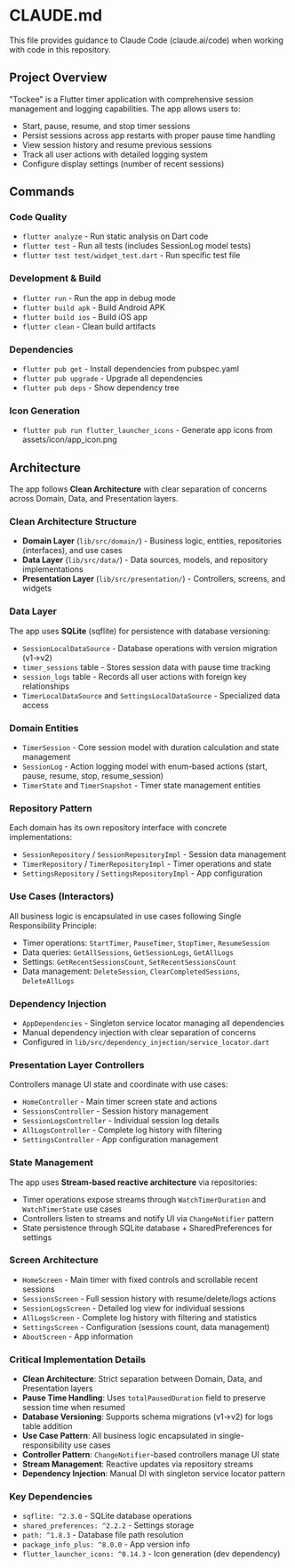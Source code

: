 # CLAUDE.md

This file provides guidance to Claude Code (claude.ai/code) when working with code in this repository.

## Project Overview

"Tockee" is a Flutter timer application with comprehensive session management and logging capabilities. The app allows users to:
- Start, pause, resume, and stop timer sessions
- Persist sessions across app restarts with proper pause time handling
- View session history and resume previous sessions
- Track all user actions with detailed logging system
- Configure display settings (number of recent sessions)

## Commands

### Code Quality
- `flutter analyze` - Run static analysis on Dart code
- `flutter test` - Run all tests (includes SessionLog model tests)
- `flutter test test/widget_test.dart` - Run specific test file

### Development & Build
- `flutter run` - Run the app in debug mode
- `flutter build apk` - Build Android APK
- `flutter build ios` - Build iOS app
- `flutter clean` - Clean build artifacts

### Dependencies
- `flutter pub get` - Install dependencies from pubspec.yaml
- `flutter pub upgrade` - Upgrade all dependencies
- `flutter pub deps` - Show dependency tree

### Icon Generation
- `flutter pub run flutter_launcher_icons` - Generate app icons from assets/icon/app_icon.png

## Architecture

The app follows **Clean Architecture** with clear separation of concerns across Domain, Data, and Presentation layers.

### Clean Architecture Structure
- **Domain Layer** (`lib/src/domain/`) - Business logic, entities, repositories (interfaces), and use cases
- **Data Layer** (`lib/src/data/`) - Data sources, models, and repository implementations
- **Presentation Layer** (`lib/src/presentation/`) - Controllers, screens, and widgets

### Data Layer
The app uses **SQLite** (sqflite) for persistence with database versioning:
- `SessionLocalDataSource` - Database operations with version migration (v1→v2)
- `timer_sessions` table - Stores session data with pause time tracking
- `session_logs` table - Records all user actions with foreign key relationships
- `TimerLocalDataSource` and `SettingsLocalDataSource` - Specialized data access

### Domain Entities
- `TimerSession` - Core session model with duration calculation and state management
- `SessionLog` - Action logging model with enum-based actions (start, pause, resume, stop, resume_session)
- `TimerState` and `TimerSnapshot` - Timer state management entities

### Repository Pattern
Each domain has its own repository interface with concrete implementations:
- `SessionRepository` / `SessionRepositoryImpl` - Session data management
- `TimerRepository` / `TimerRepositoryImpl` - Timer operations and state
- `SettingsRepository` / `SettingsRepositoryImpl` - App configuration

### Use Cases (Interactors)
All business logic is encapsulated in use cases following Single Responsibility Principle:
- Timer operations: `StartTimer`, `PauseTimer`, `StopTimer`, `ResumeSession`
- Data queries: `GetAllSessions`, `GetSessionLogs`, `GetAllLogs`
- Settings: `GetRecentSessionsCount`, `SetRecentSessionsCount`
- Data management: `DeleteSession`, `ClearCompletedSessions`, `DeleteAllLogs`

### Dependency Injection
- `AppDependencies` - Singleton service locator managing all dependencies
- Manual dependency injection with clear separation of concerns
- Configured in `lib/src/dependency_injection/service_locator.dart`

### Presentation Layer Controllers
Controllers manage UI state and coordinate with use cases:
- `HomeController` - Main timer screen state and actions
- `SessionsController` - Session history management
- `SessionLogsController` - Individual session log details
- `AllLogsController` - Complete log history with filtering
- `SettingsController` - App configuration management

### State Management
The app uses **Stream-based reactive architecture** via repositories:
- Timer operations expose streams through `WatchTimerDuration` and `WatchTimerState` use cases
- Controllers listen to streams and notify UI via `ChangeNotifier` pattern
- State persistence through SQLite database + SharedPreferences for settings

### Screen Architecture
- `HomeScreen` - Main timer with fixed controls and scrollable recent sessions
- `SessionsScreen` - Full session history with resume/delete/logs actions
- `SessionLogsScreen` - Detailed log view for individual sessions
- `AllLogsScreen` - Complete log history with filtering and statistics
- `SettingsScreen` - Configuration (sessions count, data management)
- `AboutScreen` - App information

### Critical Implementation Details
- **Clean Architecture**: Strict separation between Domain, Data, and Presentation layers
- **Pause Time Handling**: Uses `totalPausedDuration` field to preserve session time when resumed
- **Database Versioning**: Supports schema migrations (v1→v2) for logs table addition
- **Use Case Pattern**: All business logic encapsulated in single-responsibility use cases
- **Controller Pattern**: `ChangeNotifier`-based controllers manage UI state
- **Stream Management**: Reactive updates via repository streams
- **Dependency Injection**: Manual DI with singleton service locator pattern

### Key Dependencies
- `sqflite: ^2.3.0` - SQLite database operations
- `shared_preferences: ^2.2.2` - Settings storage
- `path: ^1.8.3` - Database file path resolution
- `package_info_plus: ^8.0.0` - App version info
- `flutter_launcher_icons: ^0.14.3` - Icon generation (dev dependency)